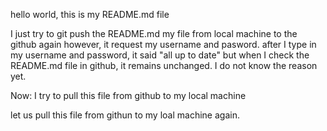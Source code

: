 hello world, this is my README.md file

I just try to git push the README.md my file from local machine to the github again 
however, it request my username and pasword.
after I type in my username and password, it said "all up to date"
but when I check the README.md file in github, it remains unchanged. 
I do not know the reason yet.

Now:
I try to pull this file from github to my local machine

let us pull this file from githun to my loal machine again.
